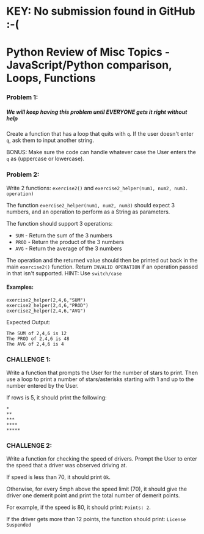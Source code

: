 # KEY: No submission found in GitHub :-(

# Python Review of Misc Topics - JavaScript/Python comparison, Loops, Functions

### Problem 1:
##### We will keep having this problem until EVERYONE gets it right without help
Create a function that has a loop that quits with ```q```. If the user doesn't enter ```q```, ask them to input another string.

BONUS: Make sure the code can handle whatever case the User enters the ```q``` as (uppercase or lowercase).

### Problem 2:
Write 2 functions: ```exercise2()``` and ```exercise2_helper(num1, num2, num3. operation)```

The function ```exercise2_helper(num1, num2, num3)``` should expect 3 numbers, and an operation to perform as a String as parameters. 

The function should support 3 operations:
* ```SUM``` - Return the sum of the 3 numbers
* ```PROD``` - Return the product of the 3 numbers
* ```AVG``` - Return the average of the 3 numbers

The operation and the returned value should then be printed out back in the main ```exercise2()``` function. Return ```INVALID OPERATION``` if an operation passed in that isn't supported. HINT: Use ```switch/case```

#### Examples:
```
exercise2_helper(2,4,6,"SUM")
exercise2_helper(2,4,6,"PROD")
exercise2_helper(2,4,6,"AVG")
```
Expected Output:
```
The SUM of 2,4,6 is 12
The PROD of 2,4,6 is 48
The AVG of 2,4,6 is 4
```

### CHALLENGE 1:
Write a function that prompts the User for the number of stars to print. Then use a loop to print a number of stars/asterisks starting with 1 and up to the number entered by the User.

If rows is 5, it should print the following:
```
*
**
***
****
*****
```

### CHALLENGE 2:
Write a function for checking the speed of drivers. Prompt the User to enter the speed that a driver was observed driving at.

If speed is less than 70, it should print ```Ok```.

Otherwise, for every 5mph above the speed limit (70), it should give the driver one demerit point and print the total number of demerit points. 

For example, if the speed is 80, it should print: ```Points: 2```.

If the driver gets more than 12 points, the function should print: ```License Suspended```

